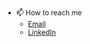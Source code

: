 <!-- - 👋 Hi, I’m @AsadpourMohammad -->
<!-- - 👀 I’m interested in ... -->
<!-- - 🌱 I’m currently learning ... -->
<!-- - 💞️ I’m looking to collaborate on ... -->

- 📫 How to reach me
    - [Email](mailto:For.Mohammad.Asadpour@gmail.com)
    - [LinkedIn](https://www.linkedin.com/in/mohammad-asadpour-a00738242/)

<!---
AsadpourMohammad/AsadpourMohammad is a ✨ special ✨ repository because its `README.md` (this file) appears on your GitHub profile.
You can click the Preview link to take a look at your changes.
--->
